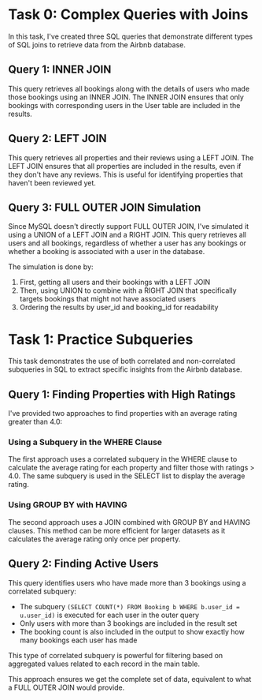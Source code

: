 # Task 0: Complex Queries with Joins

In this task, I've created three SQL queries that demonstrate different types of SQL joins to retrieve data from the Airbnb database.

## Query 1: INNER JOIN

This query retrieves all bookings along with the details of users who made those bookings using an INNER JOIN. The INNER JOIN ensures that only bookings with corresponding users in the User table are included in the results.

## Query 2: LEFT JOIN

This query retrieves all properties and their reviews using a LEFT JOIN. The LEFT JOIN ensures that all properties are included in the results, even if they don't have any reviews. This is useful for identifying properties that haven't been reviewed yet.

## Query 3: FULL OUTER JOIN Simulation

Since MySQL doesn't directly support FULL OUTER JOIN, I've simulated it using a UNION of a LEFT JOIN and a RIGHT JOIN. This query retrieves all users and all bookings, regardless of whether a user has any bookings or whether a booking is associated with a user in the database.

The simulation is done by:
1. First, getting all users and their bookings with a LEFT JOIN
2. Then, using UNION to combine with a RIGHT JOIN that specifically targets bookings that might not have associated users
3. Ordering the results by user_id and booking_id for readability


# Task 1: Practice Subqueries

This task demonstrates the use of both correlated and non-correlated subqueries in SQL to extract specific insights from the Airbnb database.

## Query 1: Finding Properties with High Ratings

I've provided two approaches to find properties with an average rating greater than 4.0:

### Using a Subquery in the WHERE Clause
The first approach uses a correlated subquery in the WHERE clause to calculate the average rating for each property and filter those with ratings > 4.0. The same subquery is used in the SELECT list to display the average rating.

### Using GROUP BY with HAVING
The second approach uses a JOIN combined with GROUP BY and HAVING clauses. This method can be more efficient for larger datasets as it calculates the average rating only once per property.

## Query 2: Finding Active Users

This query identifies users who have made more than 3 bookings using a correlated subquery:

- The subquery `(SELECT COUNT(*) FROM Booking b WHERE b.user_id = u.user_id)` is executed for each user in the outer query
- Only users with more than 3 bookings are included in the result set
- The booking count is also included in the output to show exactly how many bookings each user has made

This type of correlated subquery is powerful for filtering based on aggregated values related to each record in the main table.

This approach ensures we get the complete set of data, equivalent to what a FULL OUTER JOIN would provide.
